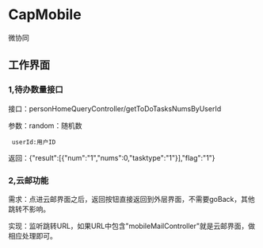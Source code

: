 # CapMobile
微协同
## 工作界面
### 1,待办数量接口
接口：personHomeQueryController/getToDoTasksNumsByUserId

参数：random：随机数

     userId:用户ID

返回：{"result":[{"num":"1","nums":0,"tasktype":"1"}],"flag":"1"}

### 2,云邮功能
需求：点进云邮界面之后，返回按钮直接返回到外层界面，不需要goBack，其他跳转不影响。

实现：监听跳转URL，如果URL中包含"mobileMailController"就是云邮界面，做相应处理即可。
